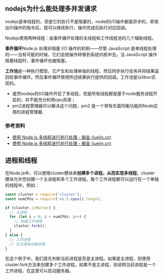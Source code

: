 ## nodejs为什么能处理多并发请求

nodejs是单线程的，但是它的执行不是阻塞的，node的I/O操作都是异步的，即发出IO操作的指令后，就可以继续执行，操作完成后执行对应回调。

Nodejs使用两种线程：由事件循环处理的主线程和工作线程池的几个辅助线程。

**事件循环**Node.js 处理非阻塞 I/O 操作的机制——尽管 JavaScript 是单线程处理的——当有可能的时候，它们会把操作转移到系统内核中去。当 JavaScript 操作阻塞线程时，事件循环也被阻塞。

**工作池**是一种执行模型，它产生和处理单独的线程，然后同步执行任务并将结果返回给事件循环。然后事件循环使用所述结果执行提供的回调。工作池是以libuv实现的。

- 虽然nodejs的I/O操作开启了多线程，但是所有线程都是基于node服务进程开启的，并不能充分利用cpu资源；
- pm2进程管理器可以解决这个问题，pm2 是一个带有负载均衡功能的Node应用的进程管理器.

### 参考资料

- [使用 Node.js 多线程进行并行处理 - 掘金 (juejin.cn)](https://juejin.cn/post/7075256441019465742)
- [使用 Node.js 多线程进行并行处理 - 掘金 (juejin.cn)](https://juejin.cn/post/7075256441019465742)



## 进程和线程

在Node.js中，可以使用cluster模块来**创建多个进程，从而实现多线程**。cluster模块允许您创建一个主进程和多个工作进程，每个工作进程都可以运行在一个单独的线程中。例如：

```javascript
const cluster = require('cluster');
const numCPUs = require('os').cpus().length;

if (cluster.isMaster) {
  // 主进程
  for (let i = 0; i < numCPUs; i++) {
    // 创建工作进程
    cluster.fork();
  }
} else {
  // 工作进程
  // 在这里启动服务器
}
```

在这个例子中，我们首先判断当前进程是否是主进程。如果是主进程，则使用cluster.fork方法来创建多个工作进程。如果不是主进程，则说明当前进程是一个工作进程，在这里可以启动服务器。